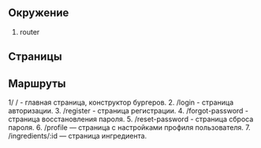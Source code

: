 ## Окружение
1. router

## Страницы
## Маршруты
1/ / - главная страница, конструктор бургеров.
2. /login - страница авторизации.
3. /register - страница регистрации.
4. /forgot-password - страница восстановления пароля.
5. /reset-password - страница сброса пароля.
6. /profile — страница с настройками профиля пользователя.
7. /ingredients/:id — страница ингредиента. 
##
